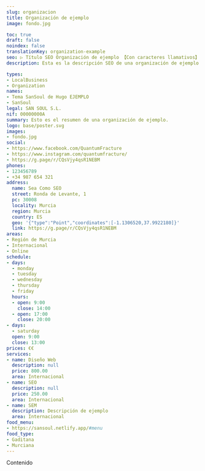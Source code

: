 ```yaml
---
slug: organizacion
title: Organización de ejemplo
image: fondo.jpg

toc: true
draft: false
noindex: false
translationKey: organization-example
seo: ▷ Título SEO Organización de ejemplo 【Con caracteres llamativos】
description: Esta es la descripción SEO de una organización de ejemplo.

types:
- LocalBusiness
- Organization
names:
- Tema SanSoul de Hugo EJEMPLO
- SanSoul
legal: SAN SOUL S.L.
nif: 00000000A
summary: Esto es el resumen de una organización de ejemplo.
logo: base/poster.svg
images:
- fondo.jpg
social:
- https://www.facebook.com/QuantumFracture
- https://www.instagram.com/quantumfracture/
- https://g.page/r/CQsVjy4qsR1NEBM
phones:
- 123456789
- +34 987 654 321
address:
  name: Sea Como SEO
  street: Ronda de Levante, 1
  pc: 30008
  locality: Murcia
  region: Murcia
  country: ES
  geo: '{"type":"Point","coordinates":[-1.1306520,37.9922180]}'
  link: https://g.page/r/CQsVjy4qsR1NEBM
areas:
- Región de Murcia
- Internacional
- Online
schedule:
- days:
  - monday
  - tuesday
  - wednesday
  - thursday
  - friday
  hours:
  - open: 9:00
    close: 14:00
  - open: 17:00
    close: 20:00
- days:
  - saturday
  open: 9:00
  close: 13:00
prices: €€
services:
- name: Diseño Web
  description: null
  price: 800.00
  area: Internacional
- name: SEO
  description: null
  price: 250.00
  area: Internacional
- name: SEM
  description: Descripción de ejemplo
  area: Internacional
food_menu:
- https://sansoul.netlify.app/#menu
food_type:
- Gaditana
- Murciana
---
```

Contenido